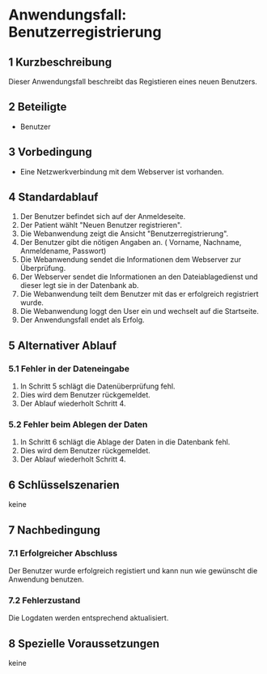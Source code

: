 # Anwendungsfall: Benutzerregistrierung

## 1 Kurzbeschreibung
Dieser Anwendungsfall beschreibt das Registieren eines neuen Benutzers.

## 2 Beteiligte
- Benutzer

## 3 Vorbedingung
- Eine Netzwerkverbindung mit dem Webserver ist vorhanden.

## 4 Standardablauf
1. Der Benutzer befindet sich auf der Anmeldeseite.
2. Der Patient wählt "Neuen Benutzer registrieren".
3. Die Webanwendung zeigt die Ansicht "Benutzerregistrierung".
4. Der Benutzer gibt die nötigen Angaben an. ( Vorname, Nachname, Anmeldename, Passwort)
5. Die Webanwendung sendet die Informationen dem Webserver zur Überprüfung.
6. Der Webserver sendet die Informationen an den Dateiablagedienst und dieser legt sie in der Datenbank ab.
7. Die Webanwendung teilt dem Benutzer mit das er erfolgreich registriert wurde.
8. Die Webanwendung loggt den User ein und wechselt auf die Startseite.
9. Der Anwendungsfall endet als Erfolg.


## 5 Alternativer Ablauf

### 5.1 Fehler in der Dateneingabe
1. In Schritt 5 schlägt die Datenüberprüfung fehl.
2. Dies wird dem Benutzer rückgemeldet.
3. Der Ablauf wiederholt Schritt 4.

### 5.2 Fehler beim Ablegen der Daten
1. In Schritt 6 schlägt die Ablage der Daten in die Datenbank fehl.
2. Dies wird dem Benutzer rückgemeldet.
3. Der Ablauf wiederholt Schritt 4.

## 6 Schlüsselszenarien
keine

## 7 Nachbedingung

### 7.1 Erfolgreicher Abschluss
Der Benutzer wurde erfolgreich registiert und kann nun wie gewünscht die Anwendung benutzen.

### 7.2 Fehlerzustand
Die Logdaten werden entsprechend aktualisiert.

## 8 Spezielle Voraussetzungen
keine

